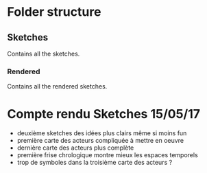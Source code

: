 # Folder structure 

## Sketches
Contains all the sketches.

### Rendered
Contains all the rendered sketches.

# Compte rendu Sketches 15/05/17
- deuxième sketches des idées plus clairs même si moins fun
- première carte des acteurs compliquée à mettre en oeuvre
- dernière carte des acteurs plus complète
- première frise chrologique montre mieux les espaces temporels
- trop de symboles dans la troisième carte des acteurs ?
